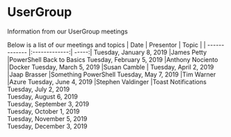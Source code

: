 # UserGroup
Information from our UserGroup meetings

Below is a list of our meetings and topics
| Date        | Presentor           | Topic  |
| ------------- |:-------------:| -----:|
Tuesday, January 8, 2019	|James Petty	|PowerShell Back to Basics
Tuesday, February 5, 2019	|Anthony Nociento	|Docker
Tuesday, March 5, 2019	|Susan Camble |
Tuesday, April 2, 2019	|Jaap Brasser	|Something PowerShell
Tuesday, May 7, 2019	|Tim Warner	|Azure
Tuesday, June 4, 2019	|Stephen Valdinger	|Toast Notifications
Tuesday, July 2, 2019		
Tuesday, August 6, 2019		
Tuesday, September 3, 2019		
Tuesday, October 1, 2019		
Tuesday, November 5, 2019		
Tuesday, December 3, 2019		

